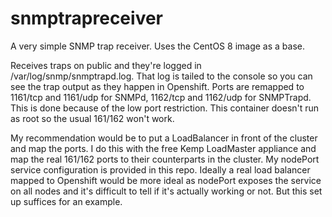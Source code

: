 # snmptrapreceiver
A very simple SNMP trap receiver. Uses the CentOS 8 image as a base.

Receives traps on public and they're logged in /var/log/snmp/snmptrapd.log. That log is tailed to the console so you can see the trap output as they happen in Openshift. Ports are remapped to 1161/tcp and 1161/udp for SNMPd, 1162/tcp and 1162/udp for SNMPTrapd. This is done because of the low port restriction. This container doesn't run as root so the usual 161/162 won't work.

My recommendation would be to put a LoadBalancer in front of the cluster and map the ports. I do this with the free Kemp LoadMaster appliance and map the real 161/162 ports to their counterparts in the cluster. My nodePort service configuration is provided in this repo. Ideally a real load balancer mapped to Openshift would be more ideal as nodePort exposes the service on all nodes and it's difficult to tell if it's actually working or not. But this set up suffices for an example.

